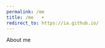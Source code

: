 ```yaml
---
permalink: /me
title: /me   ➤
redirect_to: https://ia.github.io/
---
```



<!-- this is the magic line to make favicon work for posts because otherwise the modern web would be too simple & easy if we could just set favicon=path globally, right? -->
<link rel="shortcut icon" type="image/x-icon" href="{{ site.base_url }}{% link /assets/images/cli.ico %}?">


About me

